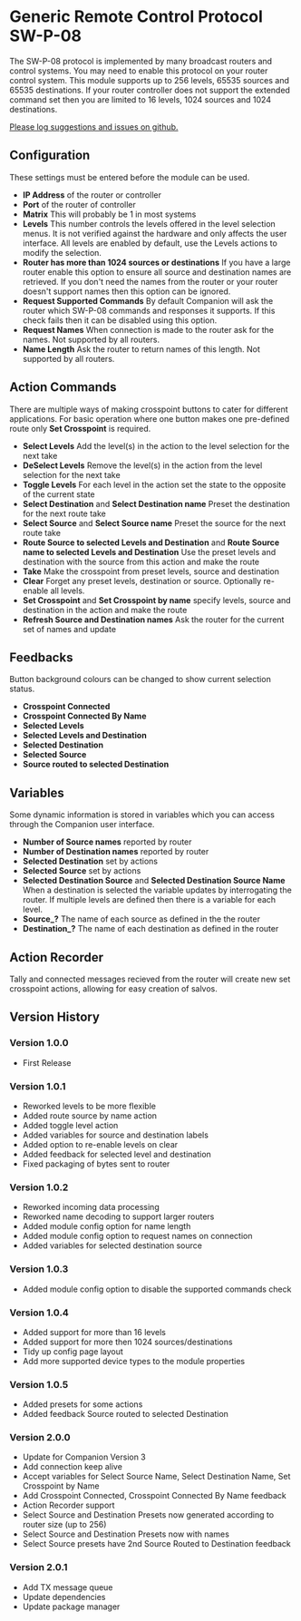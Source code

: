 # Generic Remote Control Protocol SW-P-08

The SW-P-08 protocol is implemented by many broadcast routers and control systems. You may need to enable this protocol on your router control system. This module supports up to 256 levels, 65535 sources and 65535 destinations. If your router controller does not support the extended command set then you are limited to 16 levels, 1024 sources and 1024 destinations.

[Please log suggestions and issues on github.](https://github.com/bitfocus/companion-module-generic-swp08/issues)

## Configuration

These settings must be entered before the module can be used.

- **IP Address** of the router or controller
- **Port** of the router of controller
- **Matrix** This will probably be 1 in most systems
- **Levels** This number controls the levels offered in the level selection menus. It is not verified against the hardware and only affects the user interface. All levels are enabled by default, use the Levels actions to modify the selection.
- **Router has more than 1024 sources or destinations** If you have a large router enable this option to ensure all source and destination names are retrieved. If you don't need the names from the router or your router doesn't support names then this option can be ignored.
- **Request Supported Commands** By default Companion will ask the router which SW-P-08 commands and responses it supports. If this check fails then it can be disabled using this option.
- **Request Names** When connection is made to the router ask for the names. Not supported by all routers.
- **Name Length** Ask the router to return names of this length. Not supported by all routers.

## Action Commands

There are multiple ways of making crosspoint buttons to cater for different applications. For basic operation where one button makes one pre-defined route only **Set Crosspoint** is required.

- **Select Levels** Add the level(s) in the action to the level selection for the next take
- **DeSelect Levels** Remove the level(s) in the action from the level selection for the next take
- **Toggle Levels** For each level in the action set the state to the opposite of the current state
- **Select Destination** and **Select Destination name** Preset the destination for the next route take
- **Select Source** and **Select Source name** Preset the source for the next route take
- **Route Source to selected Levels and Destination** and **Route Source name to selected Levels and Destination** Use the preset levels and destination with the source from this action and make the route
- **Take** Make the crosspoint from preset levels, source and destination
- **Clear** Forget any preset levels, destination or source. Optionally re-enable all levels.
- **Set Crosspoint** and **Set Crosspoint by name** specify levels, source and destination in the action and make the route
- **Refresh Source and Destination names** Ask the router for the current set of names and update

## Feedbacks

Button background colours can be changed to show current selection status.

- **Crosspoint Connected**
- **Crosspoint Connected By Name**
- **Selected Levels**
- **Selected Levels and Destination**
- **Selected Destination**
- **Selected Source**
- **Source routed to selected Destination**

## Variables

Some dynamic information is stored in variables which you can access through the Companion user interface.

- **Number of Source names** reported by router
- **Number of Destination names** reported by router
- **Selected Destination** set by actions
- **Selected Source** set by actions
- **Selected Destination Source** and **Selected Destination Source Name** When a destination is selected the variable updates by interrogating the router. If multiple levels are defined then there is a variable for each level.
- **Source\_?** The name of each source as defined in the the router
- **Destination\_?** The name of each destination as defined in the router

## Action Recorder

Tally and connected messages recieved from the router will create new set crosspoint actions, allowing for easy creation of salvos.

## Version History

### Version 1.0.0

- First Release

### Version 1.0.1

- Reworked levels to be more flexible
- Added route source by name action
- Added toggle level action
- Added variables for source and destination labels
- Added option to re-enable levels on clear
- Added feedback for selected level and destination
- Fixed packaging of bytes sent to router

### Version 1.0.2

- Reworked incoming data processing
- Reworked name decoding to support larger routers
- Added module config option for name length
- Added module config option to request names on connection
- Added variables for selected destination source

### Version 1.0.3

- Added module config option to disable the supported commands check

### Version 1.0.4

- Added support for more than 16 levels
- Added support for more then 1024 sources/destinations
- Tidy up config page layout
- Add more supported device types to the module properties

### Version 1.0.5

- Added presets for some actions
- Added feedback Source routed to selected Destination

### Version 2.0.0

- Update for Companion Version 3
- Add connection keep alive
- Accept variables for Select Source Name, Select Destination Name, Set Crosspoint by Name
- Add Crosspoint Connected, Crosspoint Connected By Name feedback
- Action Recorder support
- Select Source and Destination Presets now generated according to router size (up to 256)
- Select Source and Destination Presets now with names
- Select Source presets have 2nd Source Routed to Destination feedback

### Version 2.0.1

- Add TX message queue 
- Update dependencies
- Update package manager
